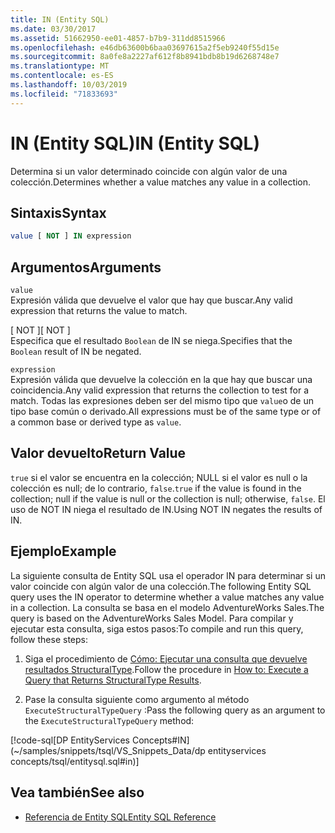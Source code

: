 ```yaml
---
title: IN (Entity SQL)
ms.date: 03/30/2017
ms.assetid: 51662950-ee01-4857-b7b9-311dd8515966
ms.openlocfilehash: e46db63600b6baa03697615a2f5eb9240f55d15e
ms.sourcegitcommit: 8a0fe8a2227af612f8b8941bdb8b19d6268748e7
ms.translationtype: MT
ms.contentlocale: es-ES
ms.lasthandoff: 10/03/2019
ms.locfileid: "71833693"
---
```

# <a name="in-entity-sql"></a><span data-ttu-id="95e3d-102">IN (Entity SQL)</span><span class="sxs-lookup"><span data-stu-id="95e3d-102">IN (Entity SQL)</span></span>
<span data-ttu-id="95e3d-103">Determina si un valor determinado coincide con algún valor de una colección.</span><span class="sxs-lookup"><span data-stu-id="95e3d-103">Determines whether a value matches any value in a collection.</span></span>  
  
## <a name="syntax"></a><span data-ttu-id="95e3d-104">Sintaxis</span><span class="sxs-lookup"><span data-stu-id="95e3d-104">Syntax</span></span>  
  
```sql  
value [ NOT ] IN expression  
```  
  
## <a name="arguments"></a><span data-ttu-id="95e3d-105">Argumentos</span><span class="sxs-lookup"><span data-stu-id="95e3d-105">Arguments</span></span>  
 `value`  
 <span data-ttu-id="95e3d-106">Expresión válida que devuelve el valor que hay que buscar.</span><span class="sxs-lookup"><span data-stu-id="95e3d-106">Any valid expression that returns the value to match.</span></span>  
  
 <span data-ttu-id="95e3d-107">[ NOT ]</span><span class="sxs-lookup"><span data-stu-id="95e3d-107">[ NOT ]</span></span>  
 <span data-ttu-id="95e3d-108">Especifica que el resultado `Boolean` de IN se niega.</span><span class="sxs-lookup"><span data-stu-id="95e3d-108">Specifies that the `Boolean` result of IN be negated.</span></span>  
  
 `expression`  
 <span data-ttu-id="95e3d-109">Expresión válida que devuelve la colección en la que hay que buscar una coincidencia.</span><span class="sxs-lookup"><span data-stu-id="95e3d-109">Any valid expression that returns the collection to test for a match.</span></span> <span data-ttu-id="95e3d-110">Todas las expresiones deben ser del mismo tipo que `value`o de un tipo base común o derivado.</span><span class="sxs-lookup"><span data-stu-id="95e3d-110">All expressions must be of the same type or of a common base or derived type as `value`.</span></span>  
  
## <a name="return-value"></a><span data-ttu-id="95e3d-111">Valor devuelto</span><span class="sxs-lookup"><span data-stu-id="95e3d-111">Return Value</span></span>  
 <span data-ttu-id="95e3d-112">`true` si el valor se encuentra en la colección; NULL si el valor es null o la colección es null; de lo contrario, `false`.</span><span class="sxs-lookup"><span data-stu-id="95e3d-112">`true` if the value is found in the collection; null if the value is null or the collection is null; otherwise, `false`.</span></span> <span data-ttu-id="95e3d-113">El uso de NOT IN niega el resultado de IN.</span><span class="sxs-lookup"><span data-stu-id="95e3d-113">Using NOT IN negates the results of IN.</span></span>  
  
## <a name="example"></a><span data-ttu-id="95e3d-114">Ejemplo</span><span class="sxs-lookup"><span data-stu-id="95e3d-114">Example</span></span>  
 <span data-ttu-id="95e3d-115">La siguiente consulta de Entity SQL usa el operador IN para determinar si un valor coincide con algún valor de una colección.</span><span class="sxs-lookup"><span data-stu-id="95e3d-115">The following Entity SQL query uses the IN operator to determine whether a value matches any value in a collection.</span></span> <span data-ttu-id="95e3d-116">La consulta se basa en el modelo AdventureWorks Sales.</span><span class="sxs-lookup"><span data-stu-id="95e3d-116">The query is based on the AdventureWorks Sales Model.</span></span> <span data-ttu-id="95e3d-117">Para compilar y ejecutar esta consulta, siga estos pasos:</span><span class="sxs-lookup"><span data-stu-id="95e3d-117">To compile and run this query, follow these steps:</span></span>  
  
1. <span data-ttu-id="95e3d-118">Siga el procedimiento de [Cómo: Ejecutar una consulta que devuelve resultados StructuralType](../how-to-execute-a-query-that-returns-structuraltype-results.md).</span><span class="sxs-lookup"><span data-stu-id="95e3d-118">Follow the procedure in [How to: Execute a Query that Returns StructuralType Results](../how-to-execute-a-query-that-returns-structuraltype-results.md).</span></span>  
  
2. <span data-ttu-id="95e3d-119">Pase la consulta siguiente como argumento al método `ExecuteStructuralTypeQuery` :</span><span class="sxs-lookup"><span data-stu-id="95e3d-119">Pass the following query as an argument to the `ExecuteStructuralTypeQuery` method:</span></span>  
  
 [!code-sql[DP EntityServices Concepts#IN](~/samples/snippets/tsql/VS_Snippets_Data/dp entityservices concepts/tsql/entitysql.sql#in)]  
  
## <a name="see-also"></a><span data-ttu-id="95e3d-120">Vea también</span><span class="sxs-lookup"><span data-stu-id="95e3d-120">See also</span></span>

- [<span data-ttu-id="95e3d-121">Referencia de Entity SQL</span><span class="sxs-lookup"><span data-stu-id="95e3d-121">Entity SQL Reference</span></span>](entity-sql-reference.md)
